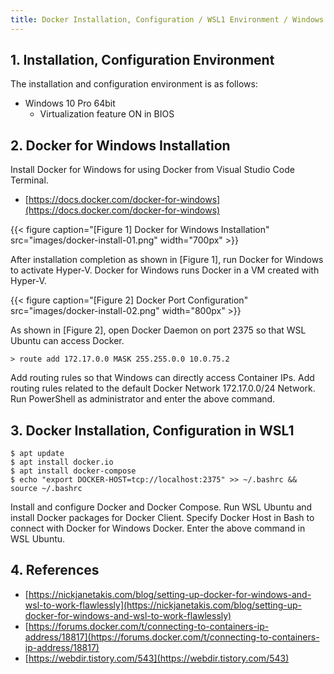 ```yaml
---
title: Docker Installation, Configuration / WSL1 Environment / Windows 10 Environment
---
```


## 1. Installation, Configuration Environment

The installation and configuration environment is as follows:
* Windows 10 Pro 64bit
  * Virtualization feature ON in BIOS

## 2. Docker for Windows Installation

Install Docker for Windows for using Docker from Visual Studio Code Terminal.
* [https://docs.docker.com/docker-for-windows](https://docs.docker.com/docker-for-windows)

{{< figure caption="[Figure 1] Docker for Windows Installation" src="images/docker-install-01.png" width="700px" >}}

After installation completion as shown in [Figure 1], run Docker for Windows to activate Hyper-V. Docker for Windows runs Docker in a VM created with Hyper-V.

{{< figure caption="[Figure 2] Docker Port Configuration" src="images/docker-install-02.png" width="800px" >}}

As shown in [Figure 2], open Docker Daemon on port 2375 so that WSL Ubuntu can access Docker.

```shell
> route add 172.17.0.0 MASK 255.255.0.0 10.0.75.2
```

Add routing rules so that Windows can directly access Container IPs. Add routing rules related to the default Docker Network 172.17.0.0/24 Network. Run PowerShell as administrator and enter the above command.

## 3. Docker Installation, Configuration in WSL1

```shell
$ apt update
$ apt install docker.io
$ apt install docker-compose
$ echo "export DOCKER-HOST=tcp://localhost:2375" >> ~/.bashrc && source ~/.bashrc
```

Install and configure Docker and Docker Compose. Run WSL Ubuntu and install Docker packages for Docker Client. Specify Docker Host in Bash to connect with Docker for Windows Docker. Enter the above command in WSL Ubuntu.

## 4. References

* [https://nickjanetakis.com/blog/setting-up-docker-for-windows-and-wsl-to-work-flawlessly](https://nickjanetakis.com/blog/setting-up-docker-for-windows-and-wsl-to-work-flawlessly)
* [https://forums.docker.com/t/connecting-to-containers-ip-address/18817](https://forums.docker.com/t/connecting-to-containers-ip-address/18817)
* [https://webdir.tistory.com/543](https://webdir.tistory.com/543)
